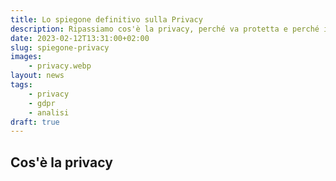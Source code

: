 ```yaml
---
title: Lo spiegone definitivo sulla Privacy
description: Ripassiamo cos'è la privacy, perché va protetta e perché il GDPR non è cattivo
date: 2023-02-12T13:31:00+02:00
slug: spiegone-privacy
images:
    - privacy.webp
layout: news
tags:
    - privacy
    - gdpr
    - analisi
draft: true
---
```


## Cos'è la privacy
